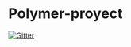# Polymer-proyect

[![Gitter](https://badges.gitter.im/Ismael-VC/Polymer-proyect.svg)](https://gitter.im/Ismael-VC/Polymer-proyect?utm_source=badge&utm_medium=badge&utm_campaign=pr-badge&utm_content=badge)